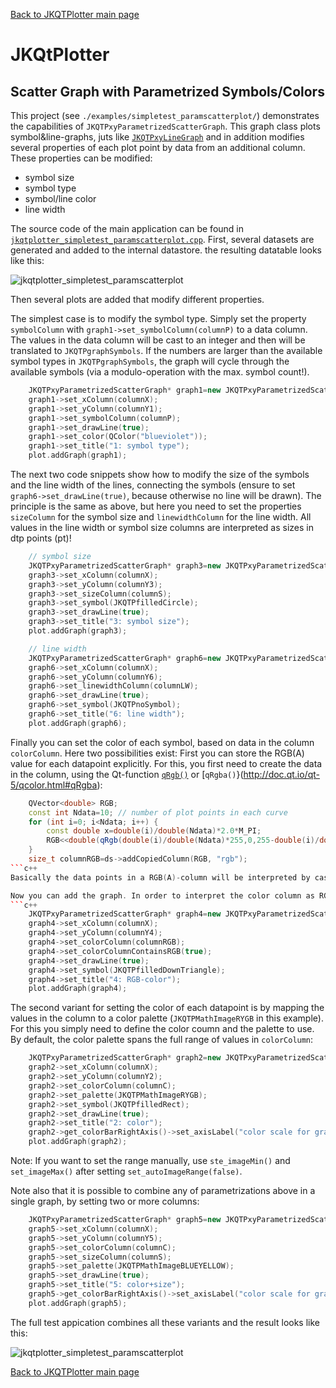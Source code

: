 [Back to JKQTPlotter main page](https://github.com/jkriege2/JKQtPlotter/)

# JKQtPlotter

## Scatter Graph with Parametrized Symbols/Colors
This project (see `./examples/simpletest_paramscatterplot/`) demonstrates the capabilities of `JKQTPxyParametrizedScatterGraph`. This graph class plots symbol&line-graphs, juts like [`JKQTPxyLineGraph`](https://github.com/jkriege2/JKQtPlotter/blob/master/examples/simpletest_symbols_and_styles/) and in addition modifies several properties of each plot point by data from an additional column. These properties can be modified:
- symbol size
- symbol type
- symbol/line color
- line width

The source code of the main application can be found in  [`jkqtplotter_simpletest_paramscatterplot.cpp`](https://github.com/jkriege2/JKQtPlotter/blob/master/examples/simpletest_paramscatterplot/jkqtplotter_simpletest_paramscatterplot.cpp). First, several datasets are generated and added to the internal datastore. the resulting datatable looks like this:

![jkqtplotter_simpletest_paramscatterplot](https://raw.githubusercontent.com/jkriege2/JKQtPlotter/master/screenshots/jkqtplotter_simpletest_paramscatterplot_datatable.png)

Then several plots are added that modify different properties.

The simplest case is to modify the symbol type. Simply set the property `symbolColumn` with `graph1->set_symbolColumn(columnP)` to a data column. The values in the data column will be cast to an integer and then will be translated to `JKQTPgraphSymbols`. If the numbers are larger than the available symbol types in `JKQTPgraphSymbols`, the graph will cycle through the available symbols (via a modulo-operation with the max. symbol count!).
```c++
	JKQTPxyParametrizedScatterGraph* graph1=new JKQTPxyParametrizedScatterGraph(&plot);
    graph1->set_xColumn(columnX);
    graph1->set_yColumn(columnY1);
    graph1->set_symbolColumn(columnP);
    graph1->set_drawLine(true);
    graph1->set_color(QColor("blueviolet"));
    graph1->set_title("1: symbol type");
    plot.addGraph(graph1);
```


The next two code snippets show how to modify the size of the symbols and the line width of the lines, connecting the symbols (ensure to set `graph6->set_drawLine(true)`, because otherwise no line will be drawn). The principle is the same as above, but here you need to set the properties `sizeColumn` for the symbol size and `linewidthColumn` for the line width. All values in the line width or symbol size columns are interpreted as sizes in dtp points (pt)!
```c++
    // symbol size
    JKQTPxyParametrizedScatterGraph* graph3=new JKQTPxyParametrizedScatterGraph(&plot);
    graph3->set_xColumn(columnX);
    graph3->set_yColumn(columnY3);
    graph3->set_sizeColumn(columnS);
    graph3->set_symbol(JKQTPfilledCircle);
    graph3->set_drawLine(true);
    graph3->set_title("3: symbol size");
    plot.addGraph(graph3);

	// line width
    JKQTPxyParametrizedScatterGraph* graph6=new JKQTPxyParametrizedScatterGraph(&plot);
    graph6->set_xColumn(columnX);
    graph6->set_yColumn(columnY6);
    graph6->set_linewidthColumn(columnLW);
    graph6->set_drawLine(true);
    graph6->set_symbol(JKQTPnoSymbol);
    graph6->set_title("6: line width");
    plot.addGraph(graph6);
```


Finally you can set the color of each symbol, based on data in the column `colorColumn`. Here two possibilities exist: First you can store the RGB(A) value for each datapoint explicitly. For this, you first need to create the data in the column, using the Qt-function [`qRgb()`](http://doc.qt.io/qt-5/qcolor.html#qRgb) or [`qRgba()`}(http://doc.qt.io/qt-5/qcolor.html#qRgba):
```c++
    QVector<double> RGB;
    const int Ndata=10; // number of plot points in each curve
    for (int i=0; i<Ndata; i++) {
        const double x=double(i)/double(Ndata)*2.0*M_PI;
        RGB<<double(qRgb(double(i)/double(Ndata)*255,0,255-double(i)/double(Ndata)*255));
    }
    size_t columnRGB=ds->addCopiedColumn(RGB, "rgb");
```c++
Basically the data points in a RGB(A)-column will be interpreted by castig them to [`QRgb`](http://doc.qt.io/qt-5/qcolor.html#QRgb-typedef).

Now you can add the graph. In order to interpret the color column as RGB(A)-values, ensure to set `graph4->set_colorColumnContainsRGB(true)`:
```c++
    JKQTPxyParametrizedScatterGraph* graph4=new JKQTPxyParametrizedScatterGraph(&plot);
    graph4->set_xColumn(columnX);
    graph4->set_yColumn(columnY4);
    graph4->set_colorColumn(columnRGB);
    graph4->set_colorColumnContainsRGB(true);
    graph4->set_drawLine(true);
    graph4->set_symbol(JKQTPfilledDownTriangle);
    graph4->set_title("4: RGB-color");
    plot.addGraph(graph4);
```

The second variant for setting the color of each datapoint is by mapping the values in the column to a color palette (`JKQTPMathImageRYGB` in this example). For this you simply need to define the color coumn and the palette to use. By default, the color palette spans the full range of values in `colorColumn`:
```c++
    JKQTPxyParametrizedScatterGraph* graph2=new JKQTPxyParametrizedScatterGraph(&plot);
    graph2->set_xColumn(columnX);
    graph2->set_yColumn(columnY2);
    graph2->set_colorColumn(columnC);
    graph2->set_palette(JKQTPMathImageRYGB);
    graph2->set_symbol(JKQTPfilledRect);
    graph2->set_drawLine(true);
    graph2->set_title("2: color");
    graph2->get_colorBarRightAxis()->set_axisLabel("color scale for graph2");
    plot.addGraph(graph2);
```
Note: If you want to set the range manually, use `ste_imageMin()` and `set_imageMax()` after setting `set_autoImageRange(false)`.


Note also that it is possible to combine any of parametrizations above in a single graph, by setting two or more columns:
```c++
    JKQTPxyParametrizedScatterGraph* graph5=new JKQTPxyParametrizedScatterGraph(&plot);
    graph5->set_xColumn(columnX);
    graph5->set_yColumn(columnY5);
    graph5->set_colorColumn(columnC);
    graph5->set_sizeColumn(columnS);
    graph5->set_palette(JKQTPMathImageBLUEYELLOW);
    graph5->set_drawLine(true);
    graph5->set_title("5: color+size");
    graph5->get_colorBarRightAxis()->set_axisLabel("color scale for graph5");
    plot.addGraph(graph5);
```


The full test appication combines all these variants and the result looks like this:

![jkqtplotter_simpletest_paramscatterplot](https://raw.githubusercontent.com/jkriege2/JKQtPlotter/master/screenshots/jkqtplotter_simpletest_paramscatterplot.png)



[Back to JKQTPlotter main page](https://github.com/jkriege2/JKQtPlotter/)